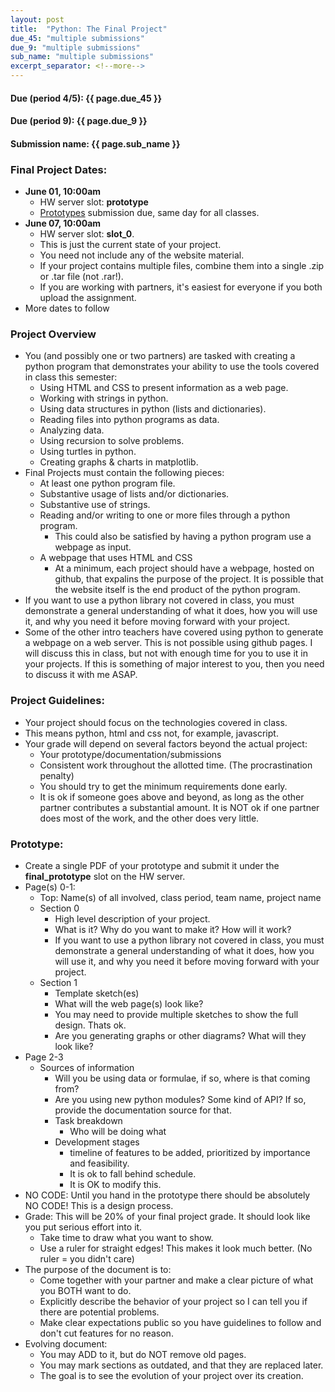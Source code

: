 ```yaml
---
layout: post
title:  "Python: The Final Project"
due_45: "multiple submissions"
due_9: "multiple submissions"
sub_name: "multiple submissions"
excerpt_separator: <!--more-->
---
```


#### Due (period 4/5): {{ page.due_45 }}
#### Due (period 9): {{ page.due_9 }}

#### Submission name: {{ page.sub_name }}
<!--more-->

### Final Project Dates:
* __June 01, 10:00am__
  - HW server slot: __prototype__
  * [Prototypes](#prototype) submission due, same day for all classes.
* __June 07, 10:00am__
  * HW server slot: **slot_0**.
  * This is just the current state of your project.
  * You need not include any of the website material.
  * If your project contains multiple files, combine them into a single .zip or .tar file (not .rar!).
  * If you are working with partners, it's easiest for everyone if you both upload the assignment.
* More dates to follow


### Project Overview
* You (and possibly one or two partners) are tasked with creating a python program that demonstrates your ability to use the tools covered in class this semester:
  * Using HTML and CSS to present information as a web page.
  * Working with strings in python.
  * Using data structures in python (lists and dictionaries).
  * Reading files into python programs as data.
  * Analyzing data.
  * Using recursion to solve problems.
  * Using turtles in python.
  * Creating graphs & charts in matplotlib.
* Final Projects must contain the following pieces:
  * At least one python program file.
  * Substantive usage of lists and/or dictionaries.
  * Substantive use of strings.
  * Reading and/or writing to one or more files through a python program.
    - This could also be satisfied by having a python program use a webpage as input.
  * A webpage that uses HTML and CSS
    - At a minimum, each project should have a webpage, hosted on github, that expalins the purpose of the project. It is possible that the website itself is the end product of the python program.
* If you want to use a python library not covered in class, you must demonstrate a general understanding of what it does, how you will use it, and why you need it before moving forward with your project.
* Some of the other intro teachers have covered using python to generate a webpage on a web server. This is not possible using github pages. I will discuss this in class, but not with enough time for you to use it in your projects. If this is something of major interest to you, then you need to discuss it with me ASAP.


### Project Guidelines:
* Your project should focus on the technologies covered in class.
* This means python, html and css not, for example, javascript.
* Your grade will depend on several factors beyond the actual project:
  * Your prototype/documentation/submissions
  * Consistent work throughout the allotted time. (The procrastination penalty)
  * You should try to get the minimum requirements done early.
  * It is ok if someone goes above and beyond, as long as the other partner contributes a substantial amount. It is NOT ok if one partner does most of the work, and the other does very little.


### Prototype:
* Create a single PDF of your prototype and submit it under the **final_prototype** slot on the HW server.
* Page(s) 0-1:
  * Top: Name(s) of all involved, class period, team name, project name
  * Section 0
    * High level description of your project.
    * What is it? Why do you want to make it? How will it work?
    * If you want to use a python library not covered in class, you must demonstrate a general understanding of what it does, how you will use it, and why you need it before moving forward with your project.
  * Section 1
    * Template sketch(es)
    * What will the web page(s) look like?
    * You may need to provide multiple sketches to show the full design. Thats ok.
    * Are you generating graphs or other diagrams? What will they look like?
* Page 2-3
  * Sources of information
    * Will you be using data or formulae, if so, where is that coming from?
    * Are you using new python modules? Some kind of API? If so, provide the documentation source for that.
    * Task breakdown
      * Who will be doing what
    * Development stages
      * timeline of features to be added, prioritized by importance and feasibility.
      * It is ok to fall behind schedule.
      * It is OK to modify this.
* NO CODE: Until you hand in the prototype there should be absolutely NO CODE! This is a design process.
* Grade: This will be 20% of your final project grade. It should look like you put serious effort into it.
  * Take time to draw what you want to show.
  * Use a ruler for straight edges! This makes it look much better. (No ruler = you didn't care)
* The purpose of the document is to:
  * Come together with your partner and make a clear picture of what you BOTH want to do.
  * Explicitly describe the behavior of your project so I can tell you if there are potential problems.
  * Make clear expectations public so you have guidelines to follow and don't cut features for no reason.
* Evolving document:
  * You may ADD to it, but do NOT remove old pages.
  * You may mark sections as outdated, and that they are replaced later.
  * The goal is to see the evolution of your project over its creation.
